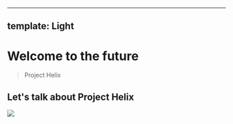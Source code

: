 
---
 template: Light
---

# Welcome to the future
> Project Helix

## Let's talk about Project Helix
![](https://marvel.adobe.com:8033/image_assets/slate/dedec140-c29b-4464-9ce0-5eef040b96cd/images/1754922f-d29a-4177-930d-2fe12068db19.jpg?asset_id=84cec48d-9c9b-41d7-a562-c1cef658662a&img_etag=869679df17c71c50b4ef43e8ccd83345&size=1000)

